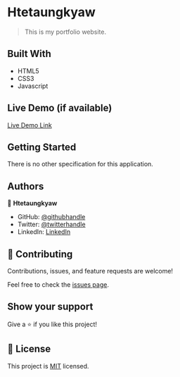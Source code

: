 # Htetaungkyaw

> This is my portfolio website.


## Built With

- HTML5
- CSS3
- Javascript

## Live Demo (if available)

[Live Demo Link](https://htetaungkyaw.netlify.app/)


## Getting Started

There is no other specification for this application.

## Authors

👤 **Htetaungkyaw**

- GitHub: [@githubhandle](https://github.com/Htetaungkyaw71)
- Twitter: [@twitterhandle](https://twitter.com/htetaun91907337)
- LinkedIn: [LinkedIn](https://www.linkedin.com/in/htet-aung-kyaw-9a77271a7/)

## 🤝 Contributing

Contributions, issues, and feature requests are welcome!

Feel free to check the [issues page](https://github.com/Htetaungkyaw71/htetaungkyaw/issues).

## Show your support

Give a ⭐️ if you like this project!

## 📝 License

This project is [MIT](./LICENSE) licensed.
